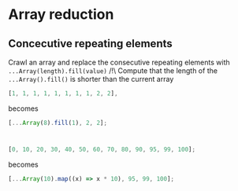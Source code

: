 # Array reduction

## Concecutive repeating elements

Crawl an array and replace the consecutive repeating elements with `...Array(length).fill(value)`
/!\ Compute that the length of the `...Array().fill()` is shorter than the current array

```js
[1, 1, 1, 1, 1, 1, 1, 1, 2, 2],
```

becomes

```js
[...Array(8).fill(1), 2, 2];
```

#

```js
[0, 10, 20, 30, 40, 50, 60, 70, 80, 90, 95, 99, 100];
```

becomes

```js
[...Array(10).map((x) => x * 10), 95, 99, 100];
```
